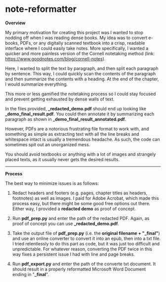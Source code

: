 # note-reformatter

**Overview**

My primary motivation for creating this project was I wanted to stop nodding off when I was reading dense books. My idea was to convert e-books, PDFs, or any digitally scanned textbook into a crisp, readable interface where I could easily take notes. More specifically, I wanted a quicker and more painless version of the Cornell notetaking method (link: https://www.goodnotes.com/blog/cornell-notes).

Here, I wanted to split the text by paragraph, and then split each paragraph by sentence. This way, I could quickly scan the contents of the paragraph and then summarize the contents with a heading. At the end of the chapter, I would summarize everything.

This more or less gamified the notetaking process so I could stay focused and prevent getting exhausted by dense walls of text.

In the files provided, **_redacted_demo.pdf** should end up looking like **_demo_final_result.pdf**. You could then annotate it by summarizing each paragraph as shown in **_demo_final_result_annotated.pdf**.

However, PDFs are a notorious frustrating file format to work with, and something as simple as extracting text with all the line breaks and whitespace intact is usually a tremendous headache. As such, the code can sometimes spit out an unorganized mess.

You should avoid textbooks or anything with a lot of images and strangely placed texts, as it usually never gets the desired results.

___

**Process**

The best way to minimize issues is as follows:

1. Redact headers and footers (e.g. pages, chapter titles as headers, footnotes) as well as images. I paid for Adobe Acrobat, which made this process easy, but there might be some good free options out there. Either way, I provided a **redacted demo** as proof of concept.

2. Run **pdf_prep.py** and enter the path of the redacted PDF. Again, as proof of concept you can use **_redacted_demo.pdf**.

3. Take the output file of **pdf_prep.py** (i.e. the **original filename + "_final"**) and use an online converter to convert it into an epub, then into a txt file. I tried relentlessly to do this part as code, but it was just too difficult and unpredictable. For whatever reason, converting the PDF twice in this way fixes a persistent issue I had with line and page breaks.

4. Run **pdf_export.py** and enter the path of the converte txt document. It should result in a properly reformatted Microsoft Word Document ending in "**_final**".
